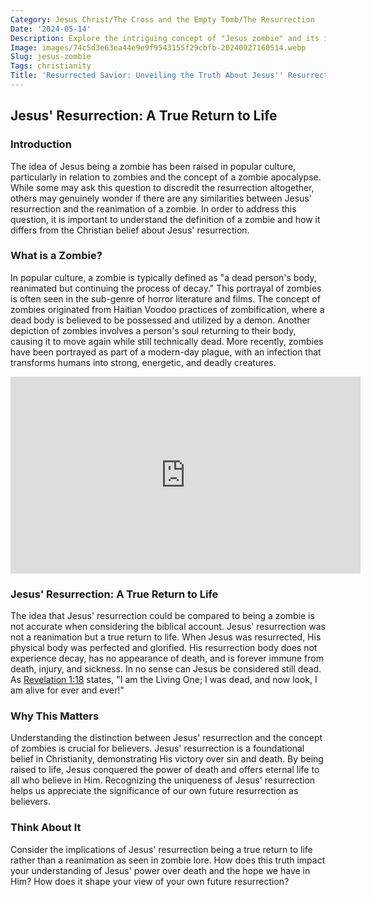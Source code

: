 ```yaml
---
Category: Jesus Christ/The Cross and the Empty Tomb/The Resurrection
Date: '2024-05-14'
Description: Explore the intriguing concept of "Jesus zombie" and its implications in this thought-provoking article that delves into the intersection of religion and popular culture.
Image: images/74c5d3e63ea44e9e9f9543155f29cbfb-20240927160514.webp
Slug: jesus-zombie
Tags: christianity
Title: 'Resurrected Savior: Unveiling the Truth About Jesus'' Resurrection'
---
```


## Jesus' Resurrection: A True Return to Life

### Introduction
The idea of Jesus being a zombie has been raised in popular culture, particularly in relation to zombies and the concept of a zombie apocalypse. While some may ask this question to discredit the resurrection altogether, others may genuinely wonder if there are any similarities between Jesus' resurrection and the reanimation of a zombie. In order to address this question, it is important to understand the definition of a zombie and how it differs from the Christian belief about Jesus' resurrection.

### What is a Zombie?
In popular culture, a zombie is typically defined as "a dead person's body, reanimated but continuing the process of decay." This portrayal of zombies is often seen in the sub-genre of horror literature and films. The concept of zombies originated from Haitian Voodoo practices of zombification, where a dead body is believed to be possessed and utilized by a demon. Another depiction of zombies involves a person's soul returning to their body, causing it to move again while still technically dead. More recently, zombies have been portrayed as part of a modern-day plague, with an infection that transforms humans into strong, energetic, and deadly creatures.


<iframe width="560" height="315" src="https://www.youtube.com/embed/I3tOUttdz7o" frameborder="0" allow="autoplay; encrypted-media" allowfullscreen></iframe>


### Jesus' Resurrection: A True Return to Life
The idea that Jesus' resurrection could be compared to being a zombie is not accurate when considering the biblical account. Jesus' resurrection was not a reanimation but a true return to life. When Jesus was resurrected, His physical body was perfected and glorified. His resurrection body does not experience decay, has no appearance of death, and is forever immune from death, injury, and sickness. In no sense can Jesus be considered still dead. As [Revelation 1:18](https://www.bibleref.com/Revelation/1/Revelation-1-18.html) states, "I am the Living One; I was dead, and now look, I am alive for ever and ever!"

### Why This Matters
Understanding the distinction between Jesus' resurrection and the concept of zombies is crucial for believers. Jesus' resurrection is a foundational belief in Christianity, demonstrating His victory over sin and death. By being raised to life, Jesus conquered the power of death and offers eternal life to all who believe in Him. Recognizing the uniqueness of Jesus' resurrection helps us appreciate the significance of our own future resurrection as believers.

### Think About It
Consider the implications of Jesus' resurrection being a true return to life rather than a reanimation as seen in zombie lore. How does this truth impact your understanding of Jesus' power over death and the hope we have in Him? How does it shape your view of your own future resurrection?